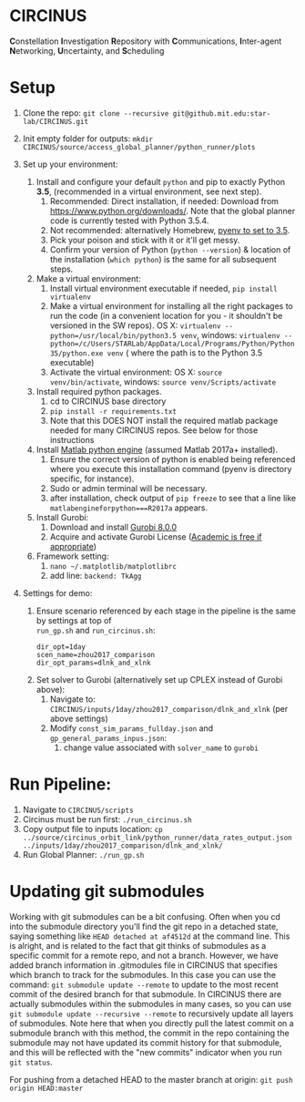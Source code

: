# CIRCINUS

**C**onstellation
**I**nvestigation
**R**epository with
**C**ommunications,
**I**nter-agent
**N**etworking,
**U**ncertainty, and
**S**cheduling

# Setup

1. Clone the repo: `git clone --recursive git@github.mit.edu:star-lab/CIRCINUS.git`
1. Init empty folder for outputs: `mkdir CIRCINUS/source/access_global_planner/python_runner/plots`
1. Set up your environment:
    1. Install and configure your default `python` and pip to exactly Python **3.5**, (recommended in a virtual environment, see next step).
        1. Recommended: Direct installation, if needed: Download from https://www.python.org/downloads/. Note that the global planner code is currently tested with Python 3.5.4.
        1. Not recommended: alternatively Homebrew, [pyenv to set to 3.5](https://github.com/pyenv/pyenv).
        1. Pick your poison and stick with it or it'll get messy.
        1. Confirm your version of Python (`python --version`) & location of the installation (`which python`) is the same for all subsequent steps.
    1. Make a virtual environment:
        1. Install virtual environment executable if needed, `pip install virtualenv`
        1. Make a virtual environment for installing all the right packages to run the code (in a convenient location for you - it shouldn't be versioned in the SW repos). OS X: `virtualenv --python=/usr/local/bin/python3.5 venv`, windows: `virtualenv --python=/c/Users/STARLab/AppData/Local/Programs/Python/Python35/python.exe venv` ( where the path is to the Python 3.5 executable)
        1. Activate the virtual environment: OS X: `source venv/bin/activate`, windows: `source venv/Scripts/activate`
    1. Install required python packages.
        1. cd to CIRCINUS base directory
        2. `pip install -r requirements.txt`
        3. Note that this DOES NOT install the required matlab package needed for many CIRCINUS repos. See below for those instructions
    1. Install [Matlab python engine](https://www.mathworks.com/help/matlab/matlab_external/install-the-matlab-engine-for-python.html?refresh=true) (assumed Matlab 2017a+ installed).
        1. Ensure the correct version of python is enabled being referenced where you execute this installation command (pyenv is directory specific, for instance).
        2. Sudo or admin terminal will be necessary.
        3. after installation, check output of `pip freeze` to see that a line like `matlabengineforpython===R2017a` appears.
    1. Install Gurobi:
        1. Download and install [Gurobi 8.0.0](http://www.gurobi.com/downloads/gurobi-optimizer)
        1. Acquire and activate Gurobi License ([Academic is free if appropriate](https://user.gurobi.com/download/licenses/free-academic))
    1. Framework setting:
        1. `nano ~/.matplotlib/matplotlibrc`
        1. add line: `backend: TkAgg`

1. Settings for demo:
    1. Ensure scenario referenced by each stage in the pipeline is the same by settings at top of<br> `run_gp.sh` and `run_circinus.sh`:<br>
        ```
        dir_opt=1day
        scen_name=zhou2017_comparison
        dir_opt_params=dlnk_and_xlnk
        ```
    1. Set solver to Gurobi (alternatively set up CPLEX instead of Gurobi above): 
        1. Navigate to: `CIRCINUS/inputs/1day/zhou2017_comparison/dlnk_and_xlnk` (per above settings) 
        1. Modify `const_sim_params_fullday.json` and `gp_general_params_inpus.json`:
            1. change value associated with `solver_name` to `gurobi`

# Run Pipeline:
1. Navigate to `CIRCINUS/scripts`
1. Circinus must be run first: `./run_circinus.sh`
1. Copy output file to inputs location: `cp ../source/circinus_orbit_link/python_runner/data_rates_output.json ../inputs/1day/zhou2017_comparison/dlnk_and_xlnk/`
1. Run Global Planner: `./run_gp.sh`

# Updating git submodules

Working with git submodules can be a bit confusing. Often when you cd into the submodule directory you'll find the git repo in a detached state, saying something like `HEAD detached at af4512d` at the command line. This is alright, and is related to the fact that git thinks of submodules as a specific commit for a remote repo, and not a branch. However, we have added branch information in .gitmodules file in CIRCINUS that specifies which branch to track for the submodules. In this case you can use the command: `git submodule update --remote` to update to the most recent commit of the desired branch for that submodule. In CIRCINUS there are actually submodules within the submodules in many cases, so you can use `git submodule update --recursive --remote` to recursively update all layers of submodules. Note here that when you directly pull the latest commit on a submodule branch with this method, the commit in the repo containing the submodule may not have updated its commit history for that submodule, and this will be reflected with the "new commits" indicator when you run `git status`.

For pushing from a detached HEAD to the master branch at origin: `git push origin HEAD:master`
